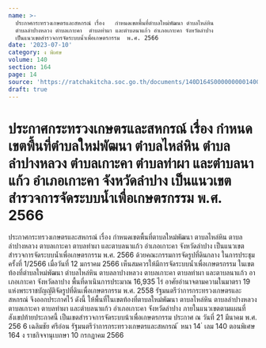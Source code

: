 ```yaml
---
name: >-
  ประกาศกระทรวงเกษตรและสหกรณ์ เรื่อง   กำหนดเขตพื้นที่ตำบลใหม่พัฒนา ตำบลไหล่หิน
  ตำบลลำปางหลวง ตำบลเกาะคา  ตำบลท่าผา และตำบลนาแก้ว อำเภอเกาะคา จังหวัดลำปาง
  เป็นแนวเขตสำรวจการจัดระบบน้ำเพื่อเกษตรกรรม  พ.ศ. 2566
date: '2023-07-10'
category: ง พิเศษ
volume: 140
section: 164
page: 14
source: 'https://ratchakitcha.soc.go.th/documents/140D164S0000000001400.pdf'
draft: true
---
```


# ประกาศกระทรวงเกษตรและสหกรณ์ เรื่อง   กำหนดเขตพื้นที่ตำบลใหม่พัฒนา ตำบลไหล่หิน ตำบลลำปางหลวง ตำบลเกาะคา  ตำบลท่าผา และตำบลนาแก้ว อำเภอเกาะคา จังหวัดลำปาง เป็นแนวเขตสำรวจการจัดระบบน้ำเพื่อเกษตรกรรม  พ.ศ. 2566

ประกาศกระทรวงเกษตรและสหกรณ์ เรื่อง กำหนดเขตพื้นที่ตาบลใหม่พัฒนา ตาบลไหล่หิน ตาบลลำปางหลวง ตาบลเกาะคา ตาบลท่าผา และตาบลนาแก้ว อำเภอเกาะคา จังหวัดลำปาง เป็นแนวเขตสำรวจการจัดระบบน้ำเพื่อเกษตรกรรม พ.ศ. 2566 ด้วยคณะกรรมการจัดรูปที่ดินกลาง ในการประชุมครั้งที่ 1/2566 เมื่อวันที่ 12 มกราคม 2566 เห็นสมควรให้มีการจัดระบบน้ำเพื่อเกษตรกรรม ในเขตท้องที่ตำบลใหม่พัฒนา ตำบลไหล่หิน ตาบลลาปางหลวง ตาบลเกาะคา ตาบลท่าผา และตาบลนาแก้ว อาเภอเกาะคา จังหวัดลาปาง พื้นที่ดาเนินการประมาณ 16,935 ไร่ อาศัยอำนาจตามความในมาตรา 19 แห่งพระราชบัญญัติจัดรูปที่ดินเพื่อเกษตรกรรม พ.ศ. 2558 รัฐมนตรีว่าการกระทรวงเกษตรและสหกรณ์ จึงออกประกาศไว้ ดังนี้ ให้พื้นที่ในเขตท้องที่ตาบลใหม่พัฒนา ตาบลไหล่หิน ตาบลลำปางหลวง ตาบลเกาะคา ตาบลท่าผา และตำบลนาแก้ว อำเภอเกาะคา จังหวัดลำปาง ภายในแนวเขตตามแผนที่สังเขปท้ายประกาศนี้ เป็นเขตสำรวจการจัดระบบน้าเพื่อเกษตรกรรม ประกาศ ณ วันที่ 21 มีนาคม พ.ศ. 256 6 เฉลิมชัย ศรีอ่อน รัฐมนตรีว่าการกระทรวงเกษตรและสหกรณ์ ้ หนา 14 ่ เลม 140 ตอนพิเศษ 164 ง ราชกิจจานุเบกษา 10 กรกฎาคม 2566

